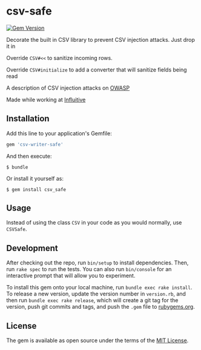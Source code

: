 # csv-safe

[![Gem Version](https://badge.fury.io/rb/csv-safe.svg)](https://badge.fury.io/rb/csv-safe)

Decorate the built in CSV library to prevent CSV injection attacks. Just drop it in

Override `CSV#<<` to sanitize incoming rows.

Override `CSV#initialize` to add a converter that will sanitize fields being read

A description of CSV injection attacks on [OWASP](https://www.owasp.org/index.php/CSV_Excel_Macro_Injection) 

Made while working at [Influitive](https://influitive.com/)

## Installation

Add this line to your application's Gemfile:

```ruby
gem 'csv-writer-safe'
```

And then execute:

    $ bundle

Or install it yourself as:

    $ gem install csv_safe

## Usage

Instead of using the class `CSV` in your code as you would normally, use
`CSVSafe`. 

## Development

After checking out the repo, run `bin/setup` to install dependencies. Then, run `rake spec` to run the tests. You can also run `bin/console` for an interactive prompt that will allow you to experiment.

To install this gem onto your local machine, run `bundle exec rake install`. To release a new version, update the version number in `version.rb`, and then run `bundle exec rake release`, which will create a git tag for the version, push git commits and tags, and push the `.gem` file to [rubygems.org](https://rubygems.org).

## License

The gem is available as open source under the terms of the [MIT License](https://opensource.org/licenses/MIT).
